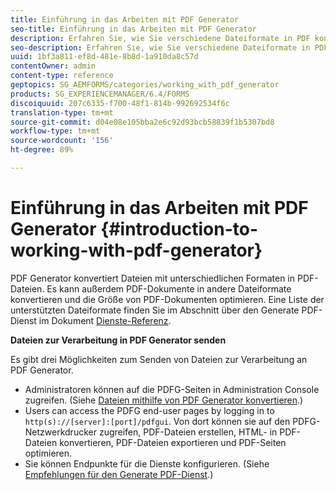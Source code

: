```yaml
---
title: Einführung in das Arbeiten mit PDF Generator
seo-title: Einführung in das Arbeiten mit PDF Generator
description: Erfahren Sie, wie Sie verschiedene Dateiformate in PDF konvertieren.
seo-description: Erfahren Sie, wie Sie verschiedene Dateiformate in PDF konvertieren.
uuid: 1bf3a811-ef8d-481e-8b8d-1a910da8c57d
contentOwner: admin
content-type: reference
geptopics: SG_AEMFORMS/categories/working_with_pdf_generator
products: SG_EXPERIENCEMANAGER/6.4/FORMS
discoiquuid: 207c6335-f700-48f1-814b-992692534f6c
translation-type: tm+mt
source-git-commit: d04e08e105bba2e6c92d93bcb58839f1b5307bd8
workflow-type: tm+mt
source-wordcount: '156'
ht-degree: 89%

---
```



# Einführung in das Arbeiten mit PDF Generator {#introduction-to-working-with-pdf-generator}

PDF Generator konvertiert Dateien mit unterschiedlichen Formaten in PDF-Dateien. Es kann außerdem PDF-Dokumente in andere Dateiformate konvertieren und die Größe von PDF-Dokumenten optimieren. Eine Liste der unterstützten Dateiformate finden Sie im Abschnitt über den Generate PDF-Dienst im Dokument [Dienste-Referenz](https://www.adobe.com/go/learn_aemforms_services_63).

**Dateien zur Verarbeitung in PDF Generator senden**

Es gibt drei Möglichkeiten zum Senden von Dateien zur Verarbeitung an PDF Generator.

* Administratoren können auf die PDFG-Seiten in Administration Console zugreifen. (Siehe [Dateien mithilfe von PDF Generator konvertieren](/help/forms/using/admin-help/converting-files-using-pdf-generator.md).)
* Users can access the PDFG end-user pages by logging in to `http(s)://[server]:[port]/pdfgui`. Von dort können sie auf den PDFG-Netzwerkdrucker zugreifen, PDF-Dateien erstellen, HTML- in PDF-Dateien konvertieren, PDF-Dateien exportieren und PDF-Seiten optimieren.
* Sie können Endpunkte für die Dienste konfigurieren. (Siehe <!--Fix broken link Managing Endpoints and --> [Empfehlungen für den Generate PDF-Dienst](/help/forms/using/admin-help/configuring-watched-folder-endpoints.md#generate-pdf-service-recommendations).)

